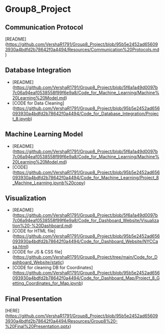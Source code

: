 # Group8_Project

## Communication Protocol
[README] (https://github.com/VershaR1791/Group8_Project/blob/95b5e2452ad656093930a4bdfd2b78642f0a4494/Resources/Communication%20Protocols.md)

## Database Integration
- [README] (https://github.com/VershaR1791/Group8_Project/blob/5f6a1a49d0097b7c06a94eaf0538558f99f6e9a8/Code_for_Machine_Learning/Machine%20Learning%20Model.md)
- [CODE for Data Cleaning] (https://github.com/VershaR1791/Group8_Project/blob/95b5e2452ad656093930a4bdfd2b78642f0a4494/Code_for_Database_Integration/Project_8.ipynb)

## Machine Learning Model
- [README] (https://github.com/VershaR1791/Group8_Project/blob/5f6a1a49d0097b7c06a94eaf0538558f99f6e9a8/Code_for_Machine_Learning/Machine%20Learning%20Model.md)
- [CODE] (https://github.com/VershaR1791/Group8_Project/blob/95b5e2452ad656093930a4bdfd2b78642f0a4494/Code_for_Machine_Learning/Project_8_Machine_Learning.ipynb%20copy)

## Visualization
- [README] (https://github.com/VershaR1791/Group8_Project/blob/5f6a1a49d0097b7c06a94eaf0538558f99f6e9a8/Code_for_Dashboard_Website/Visualization%20-%20Dashboard.md)
- [CODE for HTML file] (https://github.com/VershaR1791/Group8_Project/blob/95b5e2452ad656093930a4bdfd2b78642f0a4494/Code_for_Dashboard_Website/NYCCasa.html)
- [CODE for JS & CSS file] (https://github.com/VershaR1791/Group8_Project/tree/main/Code_for_Dashboard_Website/static)
- [CODE for cleaning DB for Coordinates] (https://github.com/VershaR1791/Group8_Project/blob/95b5e2452ad656093930a4bdfd2b78642f0a4494/Code_for_Dashboard_Map/Project_8_Getting_Coordinates_for_Map.ipynb)

## Final Presentation
[HERE] (https://github.com/VershaR1791/Group8_Project/blob/95b5e2452ad656093930a4bdfd2b78642f0a4494/Resources/Group8%20-%20Final%20Presentation.pptx)
